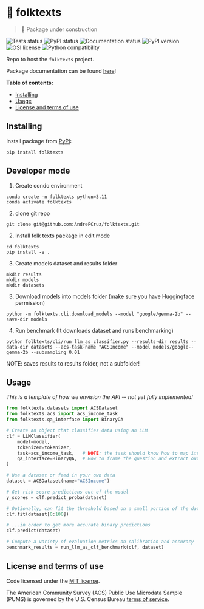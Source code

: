 # :book: folktexts   <!-- omit in toc -->
> :construction: Package under construction

![Tests status](https://github.com/AndreFCruz/folktexts/actions/workflows/python-tests.yml/badge.svg)
![PyPI status](https://github.com/AndreFCruz/folktexts/actions/workflows/python-publish.yml/badge.svg)
![Documentation status](https://github.com/AndreFCruz/folktexts/actions/workflows/python-docs.yml/badge.svg)
![PyPI version](https://badgen.net/pypi/v/folktexts)
![OSI license](https://badgen.net/pypi/license/folktexts)
![Python compatibility](https://badgen.net/pypi/python/folktexts)

Repo to host the `folktexts` project.

Package documentation can be found [here](https://andrefcruz.github.io/folktexts/)!

**Table of contents:**
- [Installing](#installing)
- [Usage](#usage)
- [License and terms of use](#license-and-terms-of-use)


## Installing

Install package from [PyPI](https://pypi.org/project/folktexts/):

```
pip install folktexts
```

## Developer mode

1. Create condo environment

```
conda create -n folktexts python=3.11      
conda activate folktexts
```

2. clone git repo

```
git clone git@github.com:AndreFCruz/folktexts.git  
```

2. Install folk texts package in edit mode

```
cd folktexts
pip install -e .
```

3. Create models dataset and results folder

```
mkdir results
mkdir models
mkdir datasets
```

3. Download models into models folder
(make sure you have Huggingface permission)

```
python -m folktexts.cli.download_models --model "google/gemma-2b" --save-dir models
```

4. Run benchmark
(It downloads dataset and runs benchmarking)

```
python folktexts/cli/run_llm_as_classifier.py --results-dir results --data-dir datasets --acs-task-name "ACSIncome" --model models/google--gemma-2b --subsampling 0.01
```

NOTE: saves results to results folder, not a subfolder!


## Usage

*This is a template of how we envision the API -- not yet fully implemented!*

```py
from folktexts.datasets import ACSDataset
from folktexts.acs import acs_income_task
from folktexts.qa_interface import BinaryQA

# Create an object that classifies data using an LLM
clf = LLMClassifier(
    model=model,
    tokenizer=tokenizer,
    task=acs_income_task,   # NOTE: the task should know how to map itself to text!
    qa_interface=BinaryQA,  # How to frame the question and extract outputs from the model
)

# Use a dataset or feed in your own data
dataset = ACSDataset(name="ACSIncome")

# Get risk score predictions out of the model
y_scores = clf.predict_proba(dataset)

# Optionally, can fit the threshold based on a small portion of the data
clf.fit(dataset[0:100])

# ...in order to get more accurate binary predictions
clf.predict(dataset)

# Compute a variety of evaluation metrics on calibration and accuracy
benchmark_results = run_llm_as_clf_benchmark(clf, dataset)
```



## License and terms of use

Code licensed under the [MIT license](LICENSE).

The American Community Survey (ACS) Public Use Microdata Sample (PUMS) is
governed by the U.S. Census Bureau [terms of service](https://www.census.gov/data/developers/about/terms-of-service.html).
